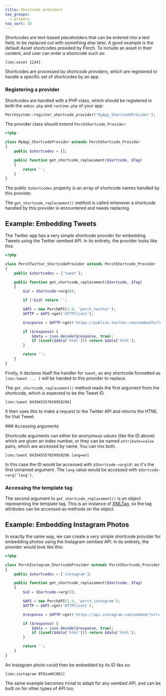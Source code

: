 ```yaml
---
title: Shortcode providers
nav_groups:
  - primary
nav_sort: 10
---
```


Shortcodes are text-based placeholders that can be entered into a text field, to be replaced out with something else later. A good example is the default Asset shortcodes provided by Perch. To include an asset in their content, and user can enter a shortcode such as:

    [cms:asset 1234]

Shortcodes are processed by _shortcode providers_, which are registered to handle a specific set of shortcodes by an app.

### Registering a provider

Shortcodes are handled with a PHP class, which should be registered in both the `admin.php` and `runtime.php` of your app:

```php
PerchSystem::register_shortcode_provider('MyApp_ShortcodeProvider');
```

The provider class should extend `PerchShortcode_Provider`:

```php
<?php

class MyApp_ShortcodeProvider extends PerchShortcode_Provider 
{
	public $shortcodes = [];

	public function get_shortcode_replacement($Sortcode, $Tag)
	{
		return '';
	}
}

```

The public `$shortcodes` property is an array of shortcode names handled by this provider.

The `get_shortcode_replacement()` method is called whenever a shortcode handled by this provider is encountered and needs replacing.

## Example: Embedding Tweets

The Twitter app has a very simple shortcode provider for embedding Tweets using the Twitter oembed API. In its entirety, the provider looks like this:

```php
<?php

class PerchTwitter_ShortcodeProvider extends PerchShortcode_Provider
{
	public $shortcodes = ['tweet'];

	public function get_shortcode_replacement($Sortcode, $Tag)
	{
		$id = $Sortcode->arg(0);

		if (!$id) return '';

		$API = new PerchAPI(1.0, 'perch_twitter');
		$HTTP = $API->get('HTTPClient');

		$response = $HTTP->get('https://publish.twitter.com/oembed?url=https://twitter.com/Interior/status/'.$id);

		if ($response) {
			$data = json_decode($response, true);
			if (isset($data['html'])) return $data['html'];
		}

		return '';
	}
}
```

Firstly, it declares itself the handler for `tweet`, so any shortcode formatted as `[cms:tweet ... ]` will be handed to this provider to replace.

The `get_shortcode_replacement()` method reads the first argument from the shortcode, which is expected to be the Tweet ID.

    [cms:tweet 843945557659959296]

It then uses this to make a request to the Twitter API and returns the HTML for that Tweet.

### Accessing arguments

Shortcode arguments can either be anonymous values (like the ID above) which are given an index number, or they can be named `attribute=value` pairs, which are accessed by name. You can mix both.

    [cms:tweet 843945557659959296 lang=en]

In this case the ID would be accessed with `$Shortcode->arg(0)` as it's the first unnamed argument. The `lang` value would be accessed with `$Sortcode->arg('lang')`.

### Accessing the template tag

The second argument to `get_shortcode_replacement()` is an object representing the template tag. This is an instance of [XMLTag](/api/reference/xmltag/), so the tag attributes can be accessed as methods on the object.

## Example: Embedding Instagram Photos

In exactly the same way, we can create a very simple shortcode provider for embedding photos using the Instagram oembed API. In its entirety, the provider would look like this:

```php
<?php

class PerchInstagram_ShortcodeProvider extends PerchShortcode_Provider
{
	public $shortcodes = ['instagram'];

	public function get_shortcode_replacement($Sortcode, $Tag)
	{
		$id = $Sortcode->arg(0);

		$API = new PerchAPI(1.0, 'perch_instagram');
		$HTTP = $API->get('HTTPClient');

		$response = $HTTP->get('https://api.instagram.com/oembed/?url='.urlencode('http://instagr.am/p/'.$id));

		if ($response) {			
			$data = json_decode($response, true);
			if (isset($data['html'])) return $data['html'];
		}

		return '';
	}
}
```

An Instagram photo could then be embedded by its ID like so:

    [cms:instagram BTQ1omKl0DJ]

The same example becomes trivial to adapt for any oembed API, and can be built on for other types of API too.
